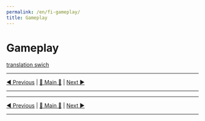 ```yaml
---
permalink: /en/fi-gameplay/
title: Gameplay
---
```


# Gameplay

[translation swich](.)

***

[◄ Previous](GameSetup.md) | [🚪 Main 🚪](IndexPage.md) | [Next ►](GameEndAndScoring.md)

***

<!-- Content here-->

***

[◄ Previous](GameSetup.md) | [🚪 Main 🚪](IndexPage.md) | [Next ►](GameEndAndScoring.md)

***

<!--Web links ref-->

<!--Image links ref-->